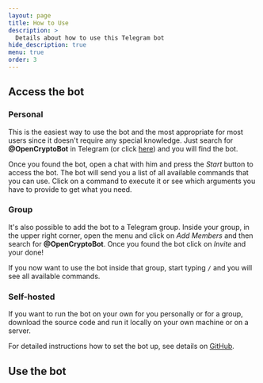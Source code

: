 ```yaml
---
layout: page
title: How to Use
description: >
  Details about how to use this Telegram bot
hide_description: true
menu: true
order: 3
---
```


## Access the bot

### Personal
This is the easiest way to use the bot and the most appropriate for most users since it doesn't require any special knowledge. Just search for **@OpenCryptoBot** in Telegram (or click [here](https://telegram.me/OpenCryptoBot)) and you will find the bot.  

Once you found the bot, open a chat with him and press the *Start* button to access the bot. The bot will send you a list of all available commands that you can use. Click on a command to execute it or see which arguments you have to provide to get what you need.

### Group
It's also possible to add the bot to a Telegram group. Inside your group, in the upper right corner, open the menu and click on *Add Members* and then search for **@OpenCryptoBot**. Once you found the bot click on *Invite* and your done!

If you now want to use the bot inside that group, start typing `/` and you will see all available commands.

### Self-hosted
If you want to run the bot on your own for you personally or for a group, download the source code and run it locally on your own machine or on a server.  

For detailed instructions how to set the bot up, see details on [GitHub](https://github.com/Endogen/OpenCryptoBot).

## Use the bot